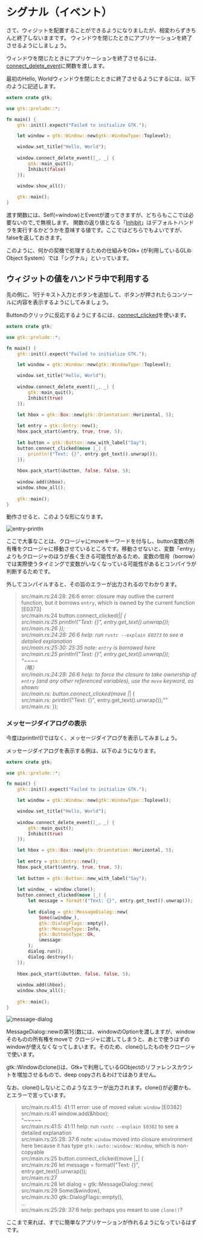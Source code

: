 # シグナル（イベント）
さて、ウィジットを配置することができるようになりましたが、相変わらずきちんと終了しないままです。
ウィンドウを閉じたときにアプリケーションを終了させるようにしましょう。

ウィンドウを閉じたときにアプリケーションを終了させるには、[connect_delete_event](http://gtk-rs.org/docs/gtk/trait.WidgetSignals.html#tymethod.connect_delete_event)に関数を渡します。

最初のHello, Worldウィンドウを閉じたときに終了させるようにするには、以下のように記述します。
```rust
extern crate gtk;

use gtk::prelude::*;

fn main() {
    gtk::init().expect("Failed to initialize GTK.");

    let window = gtk::Window::new(gtk::WindowType::Toplevel);

    window.set_title("Hello, World");
    
    window.connect_delete_event(|_, _| {
        gtk::main_quit();
        Inhibit(false)
    });

    window.show_all();
    
    gtk::main();
}
```
渡す関数には、Self(=window)とEventが渡ってきますが、どちらもここでは必要ないので_で無視します。
関数の返り値となる「[Inhibit](http://gtk-rs.org/docs/gtk/struct.Inhibit.html)」はデフォルトハンドラを実行するかどうかを意味する値です。ここではどちらでもよいですが、falseを返しておきます。

このように、何かの契機で処理するための仕組みをGtk+ (が利用しているGLib Object System）では「シグナル」といっています。

## ウィジットの値をハンドラ中で利用する
先の例に、1行テキスト入力とボタンを追加して、ボタンが押されたらコンソールに内容を表示するようにしてみましょう。

Buttonのクリックに反応するようにするには、[connect_clicked](http://gtk-rs.org/docs/gtk/trait.ButtonSignals.html#tymethod.connect_clicked)を使います。

```rust
extern crate gtk;

use gtk::prelude::*;

fn main() {
    gtk::init().expect("Failed to initialize GTK.");

    let window = gtk::Window::new(gtk::WindowType::Toplevel);

    window.set_title("Hello, World");
    
    window.connect_delete_event(|_, _| {
        gtk::main_quit();
        Inhibit(true)
    });

    let hbox = gtk::Box::new(gtk::Orientation::Horizontal, 5);
    
    let entry = gtk::Entry::new();
    hbox.pack_start(&entry, true, true, 5);
    
    let button = gtk::Button::new_with_label("Say");
    button.connect_clicked(move |_| {
        println!("Text: {}", entry.get_text().unwrap());
    });
    
    hbox.pack_start(&button, false, false, 5);
    
    window.add(&hbox);
    window.show_all();
    
    gtk::main();
}
```

動作させると、このような形になります。

![entry-println](images/entry-println.png)

ここで大事なことは、クロージャにmoveキーワードを付与し、button変数の所有権をクロージャに移動させているところです。移動させないと、変数「entry」よりもクロージャのほうが長く生きる可能性があるため、変数の借用（borrow）では実際使うタイミングで変数がいなくなっている可能性があるとコンパイラが判断するためです。

外してコンパイルすると、その旨のエラーが出力されるのでわかります。

> src/main.rs:24:28: 26:6 error: closure may outlive the current function, but it borrows `entry`, which is owned by the current function [E0373]  
> src/main.rs:24     button.connect_clicked(|_| {  
> src/main.rs:25         println!("Text: {}", entry.get_text().unwrap());  
> src/main.rs:26     });  
> src/main.rs:24:28: 26:6 help: run `rustc --explain E0373` to see a detailed explanation  
> src/main.rs:25:30: 25:35 note: `entry` is borrowed here  
> src/main.rs:25         println!("Text: {}", entry.get_text().unwrap());  
>                                             ^~~~~  
> （略）  
> src/main.rs:24:28: 26:6 help: to force the closure to take ownership of `entry` (and any other referenced variables), use the `move` keyword, as shown:  
> src/main.rs:       button.connect_clicked(move |_| {  
> src/main.rs:           println!("Text: {}", entry.get_text().unwrap());""  
> src/main.rs:       });  

### メッセージダイアログの表示
今度はprintln!()ではなく、メッセージダイアログを表示してみましょう。

メッセージダイアログを表示する例は、以下のようになります。

```rust
extern crate gtk;

use gtk::prelude::*;

fn main() {
    gtk::init().expect("Failed to initialize GTK.");

    let window = gtk::Window::new(gtk::WindowType::Toplevel);

    window.set_title("Hello, World");
    
    window.connect_delete_event(|_, _| {
        gtk::main_quit();
        Inhibit(true)
    });

    let hbox = gtk::Box::new(gtk::Orientation::Horizontal, 5);
    
    let entry = gtk::Entry::new();
    hbox.pack_start(&entry, true, true, 5);
    
    let button = gtk::Button::new_with_label("Say");
    
    let window_ = window.clone();
    button.connect_clicked(move |_| {
        let message = format!("Text: {}", entry.get_text().unwrap());
        
        let dialog = gtk::MessageDialog::new(
            Some(&window_),
            gtk::DialogFlags::empty(),
            gtk::MessageType::Info,
            gtk::ButtonsType::Ok,
            &message
        );
        dialog.run();
        dialog.destroy();
    });
    
    hbox.pack_start(&button, false, false, 5);
    
    window.add(&hbox);
    window.show_all();
    
    gtk::main();
}
```

![message-dialog](images/message-dialog.png)

MessageDialog::newの第1引数には、windowのOptionを渡しますが、windowそのものの所有権をmoveで
クロージャに渡してしまうと、あとで使うはずのwindowが使えなくなってしまいます。そのため、clone()したものをクロージャで使います。

gtk::Windowのclone()は、Gtk+で利用しているGObjectのリファレンスカウントを増加させるもので、deep copyされるわけではありません。

なお、clone()しないとこのようなエラーが出力されます。clone()が必要かも、とエラーで言っています。
> src/main.rs:41:5: 41:11 error: use of moved value: `window` [E0382]  
> src/main.rs:41     window.add(&hbox);  
>                    ^~~~~~  
> src/main.rs:41:5: 41:11 help: run `rustc --explain E0382` to see a detailed explanation  
> src/main.rs:25:28: 37:6 note: `window` moved into closure environment here because it has type `gtk::auto::window::Window`, which is non-copyable  
> src/main.rs:25     button.connect_clicked(move |_| {  
> src/main.rs:26         let message = format!("Text: {}", entry.get_text().unwrap());  
> src/main.rs:27           
> src/main.rs:28         let dialog = gtk::MessageDialog::new(  
> src/main.rs:29             Some(&window),  
> src/main.rs:30             gtk::DialogFlags::empty(),  
>                ...  
> src/main.rs:25:28: 37:6 help: perhaps you meant to use `clone()`?  

ここまで来れば、すでに簡単なアプリケーションが作れるようになっているはずです。

